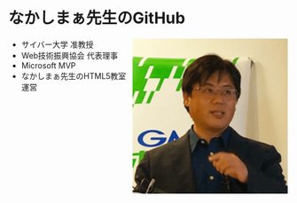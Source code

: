 <h1>なかしまぁ先生のGitHub</h1>

<img align="right"  src="nakashimmer.png" alt="nakashimmer">
<ul>
 <li>サイバー大学 准教授</li>
 <li>Web技術振興協会 代表理事</li>
 <li>Microsoft MVP</li>
 <li>なかしまぁ先生のHTML5教室 運営</li>
</ul>


  
